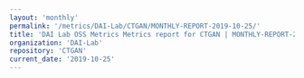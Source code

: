 ```yaml
---
layout: 'monthly'
permalink: '/metrics/DAI-Lab/CTGAN/MONTHLY-REPORT-2019-10-25/'
title: 'DAI Lab OSS Metrics Metrics report for CTGAN | MONTHLY-REPORT-2019-10-25'
organization: 'DAI-Lab'
repository: 'CTGAN'
current_date: '2019-10-25'
---
```

